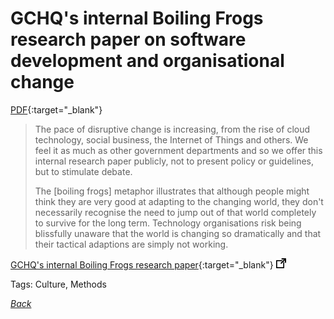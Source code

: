 # GCHQ's internal Boiling Frogs research paper on software development and organisational change

[PDF](../../docs/GCHQ_Boiling_Frogs.pdf){:target="_blank"}

> The pace of disruptive change is increasing, from the rise of cloud technology, social business, the Internet of Things and others. We feel it as much as other government departments and so we offer this internal research paper publicly, not to present policy or guidelines, but to stimulate debate.
>
> The [boiling frogs] metaphor illustrates that although people might think they are very good at adapting to the changing world, they don't necessarily recognise the need to jump out of that world completely to survive for the long term. Technology organisations risk being blissfully unaware that the world is changing so dramatically and that their tactical adaptions are simply not working.

[GCHQ's internal Boiling Frogs research paper](https://github.com/gchq/BoilingFrogs){:target="_blank"} ![external redirect](../../img/ext-redir.png)

Tags: Culture, Methods

[_Back_](../)

